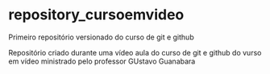 # repository_cursoemvideo
 Primeiro repositório versionado do curso de git e github

Repositório criado durante uma vídeo aula do curso de git e github do vurso em vídeo ministrado pelo professor GUstavo Guanabara
